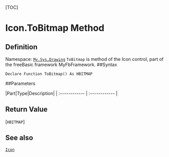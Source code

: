 [TOC]
# Icon.ToBitmap Method

## Definition
Namespace: [`My.Sys.Drawing`](My.Sys.Drawing.md)
`ToBitmap` is method of the Icon control, part of the freeBasic framework MyFbFramework.
##Syntax
```freeBasic
Declare Function ToBitmap() As HBITMAP
```

##Parameters

|Part|Type|Description|
| :------------ | :------------ |

## Return Value
[`HBITMAP`]
## See also
[`Icon`](Icon.md)

